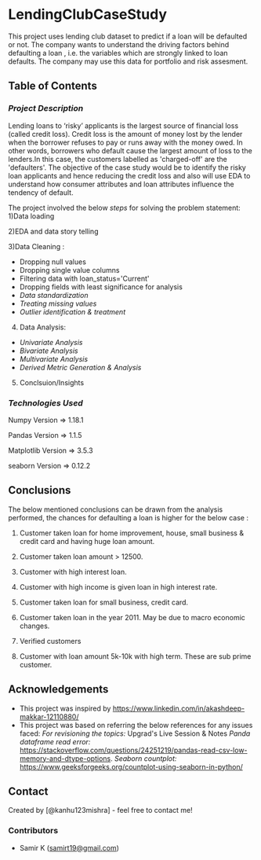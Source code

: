 # LendingClubCaseStudy
This project uses lending club dataset to predict if a loan will be defaulted or not.
The company wants to understand the driving factors behind defaulting a loan , i.e. the variables which are strongly linked to loan defaults. The company may use this data for portfolio and risk assesment.


## Table of Contents
### *Project Description*
Lending loans to ‘risky’ applicants is the largest source of financial loss (called credit loss). Credit loss is the amount of money lost by the lender when the borrower refuses to pay or runs away with the money owed. In other words, borrowers who default cause the largest amount of loss to the lenders.In this case, the customers labelled as 'charged-off' are the 'defaulters'.
The objective of the case study would be to identify the risky loan applicants and hence reducing the credit loss and also will use EDA to understand how consumer attributes and loan attributes influence the tendency of default.

The project involved the below *steps* for solving the problem statement:
1)Data loading

2)EDA and data story telling

3)Data Cleaning :
  - Dropping null values
  - Dropping single value columns
  - Filtering data with loan_status='Current'
  - Dropping fields with least significance for analysis
  - *Data standardization*
  - *Treating missing values*
  - *Outlier identification & treatment*
    
4) Data Analysis:
  - *Univariate Analysis*
  - *Bivariate Analysis*
  - *Multivariate Analysis*
  - *Derived Metric Generation & Analysis*

5) Conclsuion/Insights


### *Technologies Used*
Numpy Version       => 1.18.1

Pandas Version      =>   1.1.5

Matplotlib Version  =>  3.5.3

seaborn Version     =>  0.12.2

## Conclusions
The below mentioned conclusions can be drawn from the analysis performed, the chances for defaulting a loan is higher for the below case :
1) Customer taken loan for home improvement, house, small business & credit card and having huge loan amount.

2) Customer taken loan amount > 12500.

3) Customer with high interest loan.

4) Customer with high income is given loan in high interest rate.

5) Customer taken loan for small business, credit card.

6) Customer taken loan in the year 2011. May be due to macro economic changes.

7) Verified customers

8) Customer with loan amount 5k-10k with high term. These are sub prime customer.


## Acknowledgements
- This project was inspired by https://www.linkedin.com/in/akashdeep-makkar-12110880/
- This project was based on referring the below references for any issues faced:
  *For revisioning the topics:* Upgrad's Live Session & Notes
  *Panda dataframe read error:* https://stackoverflow.com/questions/24251219/pandas-read-csv-low-memory-and-dtype-options.
  *Seaborn countplot:* https://www.geeksforgeeks.org/countplot-using-seaborn-in-python/
  


## Contact
Created by [@kanhu123mishra] - feel free to contact me!

### Contributors
- Samir K (samirt19@gmail.com)


<!-- Optional -->
<!-- ## License -->
<!-- This project is open source and available under the [... License](). -->

<!-- You don't have to include all sections - just the one's relevant to your project -->
